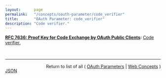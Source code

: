 ```yaml
---
layout:      page
permalink:   "/concepts/oauth-parameter/code_verifier"
title:       "OAuth Parameter: code_verifier"
description: "Code verifier."
---
```


**[RFC 7636: Proof Key for Code Exchange by OAuth Public Clients](/specs/IETF/RFC/7636 "OAuth 2.0 public clients utilizing the Authorization Code Grant are susceptible to the authorization code interception attack.  This specification describes the attack as well as a technique to mitigate against the threat through the use of Proof Key for Code Exchange (PKCE, pronounced &#34;pixy&#34;)."):** [Code verifier.](http://tools.ietf.org/html/rfc7636#section-4.5 "Read documentation for OAuth Parameter &#34;code_verifier&#34;")

<br/>
<hr/>

<p style="float : left"><a href="./code_verifier.json" title="JSON representing this particular Web Concept value">JSON</a></p>
<p style="text-align: right">Return to list of all ( <a href="../oauth-parameters">OAuth Parameters</a> | <a href="../">Web Concepts</a> )</p>
